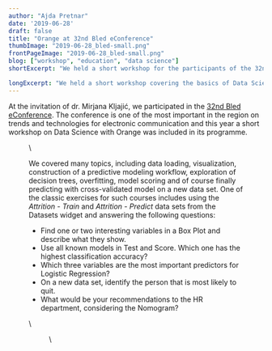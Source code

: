 ```yaml
---
author: "Ajda Pretnar"
date: '2019-06-28'
draft: false
title: "Orange at 32nd Bled eConference"
thumbImage: "2019-06-28_bled-small.png"
frontPageImage: "2019-06-28_bled-small.png"
blog: ["workshop", "education", "data science"]
shortExcerpt: "We held a short workshop for the participants of the 32nd Bled eConference."

longExcerpt: "We held a short workshop covering the basics of Data Science for the participants of the 32nd Bled eConference. We focused on predictive modeling and explorations of predictions."
---
```


At the invitation of dr. Mirjana Kljajić, we participated in the [32nd Bled eConference](http://bledconference.org/index.php/about/). The conference is one of the most important in the region on trends and technologies for electronic communication and this year a short workshop on Data Science with Orange was included in its programme.

<Figure src="2019-06-28_bled1.png" caption="Photo by Aljaž Ferencek." />
\

We covered many topics, including data loading, visualization, construction of a predictive modeling workflow, exploration of decision trees, overfitting, model scoring and of course finally predicting with cross-validated model on a new data set. One of the classic exercises for such courses includes using the *Attrition - Train* and *Attrition - Predict* data sets from the Datasets widget and answering the following questions:

- Find one or two interesting variables in a Box Plot and describe what they show.
- Use all known models in Test and Score. Which one has the highest classification accuracy?
- Which three variables are the most important predictors for Logistic Regression?
- On a new data set, identify the person that is most likely to quit.
- What would be your recommendations to the HR department, considering the Nomogram?

\
<Figure src="2019-06-28_econference-exercise.png" />
\
